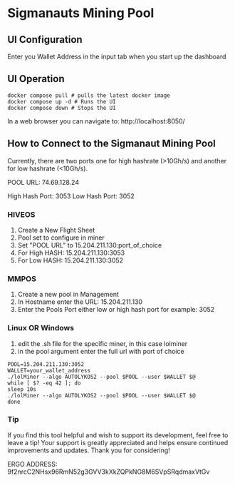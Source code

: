# Sigmanauts Mining Pool
## UI Configuration
Enter you Wallet Address in the input tab when you start up the dashboard

## UI Operation
```
docker compose pull # pulls the latest docker image
docker compose up -d # Runs the UI
docker compose down # Stops the UI
```

In a web browser you can navigate to: http://localhost:8050/

## How to Connect to the Sigmanaut Mining Pool

Currently, there are two ports one for high hashrate (>10Gh/s) and another for low hashrate (<10Gh/s). 

POOL URL:
74.69.128.24

High Hash Port: 3053
Low Hash Port: 3052

### HIVEOS
1. Create a New Flight Sheet
2. Pool set to configure in miner
3. Set "POOL URL" to 15.204.211.130:port_of_choice
  1. For High HASH: 15.204.211.130:3053
  2. For Low HASH: 15.204.211.130:3052

### MMPOS
1. Create a new pool in Management
2. In Hostname enter the URL: 15.204.211.130
3. Enter the Pools Port either low or high hash port for example: 3052

### Linux OR Windows
1. edit the .sh file for the specific miner, in this case lolminer
2. in the pool argument enter the full url with port of choice
```
POOL=15.204.211.130:3052
WALLET=your_wallet_address
./lolMiner --algo AUTOLYKOS2 --pool $POOL --user $WALLET $@
while [ $? -eq 42 ]; do
sleep 10s
./lolMiner --algo AUTOLYKOS2 --pool $POOL --user $WALLET $@
done
```

### Tip
If you find this tool helpful and wish to support its development, feel free to leave a tip! Your support is greatly appreciated and helps ensure continued improvements and updates. Thank you for considering! 

ERGO ADDRESS: 9f2nrcC2NHsx96RmN52g3GVV3kXkZQPkNG8M6SVpSRqdmaxVtGv
